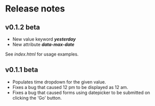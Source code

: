 # Release notes

## v0.1.2 beta

- New value keyword **_yesterday_**
- New attribute **_data-max-date_**

See _index.html_ for usage examples.

## v0.1.1 beta

- Populates time dropdown for the given value.
- Fixes a bug that caused 12 pm to be displayed as 12 am.
- Fixes a bug that caused forms using datepicker to be submitted on clicking the 'Go' button.

